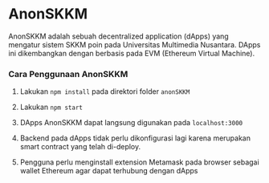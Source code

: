 # AnonSKKM

AnonSKKM adalah sebuah decentralized application (dApps) yang mengatur sistem SKKM poin pada Universitas Multimedia Nusantara. DApps ini dikembangkan dengan berbasis pada EVM (Ethereum Virtual Machine).

### Cara Penggunaan AnonSKKM

1. Lakukan `npm install` pada direktori folder `anonSKKM`

2. Lakukan `npm start`

3. DApps AnonSKKM dapat langsung digunakan pada `localhost:3000`

4. Backend pada dApps tidak perlu dikonfigurasi lagi karena merupakan smart contract yang telah di-deploy.

5. Pengguna perlu menginstall extension Metamask pada browser sebagai wallet Ethereum agar dapat terhubung dengan dApps
